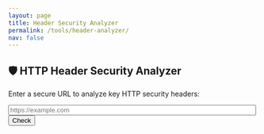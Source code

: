 ```yaml
---
layout: page
title: Header Security Analyzer
permalink: /tools/header-analyzer/
nav: false
---
```


<style>
  .header-pass {
    background-color: #112; 
    color: #0f0; 
    padding: 0.5rem;
    margin-bottom: 0.3rem;
    border-left: 5px solid #0f0;
  }
  .header-fail {
    background-color: #211; 
    color: #f55; 
    padding: 0.5rem;
    margin-bottom: 0.3rem;
    border-left: 5px solid #f55;
  }
  #spinner {
    display: none;
    font-size: 1.2rem;
    margin-top: 1rem;
    color: #999;
  }
</style>

## 🛡️ HTTP Header Security Analyzer

Enter a secure URL to analyze key HTTP security headers:

<p>
  <input type="text" id="urlInput" placeholder="https://example.com" style="width: 100%; max-width: 500px;" />
  <button id="checkButton">Check</button>
</p>

<div id="spinner">⏳ Checking headers...</div>
<div id="headerResults" style="margin-top: 1rem;"></div>

<script>
document.addEventListener("DOMContentLoaded", function () {
  const button = document.getElementById("checkButton");
  const input = document.getElementById("urlInput");
  const output = document.getElementById("headerResults");
  const spinner = document.getElementById("spinner");

  const headerLinks = {
    "strict-transport-security": "https://owasp.org/www-project-secure-headers/#strict-transport-security",
    "content-security-policy": "https://owasp.org/www-project-secure-headers/#content-security-policy",
    "x-frame-options": "https://owasp.org/www-project-secure-headers/#x-frame-options",
    "x-content-type-options": "https://owasp.org/www-project-secure-headers/#x-content-type-options",
    "referrer-policy": "https://owasp.org/www-project-secure-headers/#referrer-policy",
    "permissions-policy": "https://owasp.org/www-project-secure-headers/#permissions-policy"
  };

  button.addEventListener("click", async () => {
    const url = input.value.trim();
    output.innerHTML = "";
    spinner.style.display = "block";

    if (!url.startsWith("https://")) {
      spinner.style.display = "none";
      output.innerHTML = `<div class="header-fail">❌ Please enter a valid HTTPS URL.</div>`;
      return;
    }

    try {
      const encodedURL = encodeURIComponent(url);
      const res = await fetch(`https://header-proxy.onrender.com/headers?url=${encodedURL}`);
      const data = await res.json();
      spinner.style.display = "none";

      if (data.error) {
        output.innerHTML = `<div class="header-fail">❌ Error: ${data.error}</div>`;
        return;
      }

      const importantHeaders = [
        "strict-transport-security",
        "content-security-policy",
        "x-frame-options",
        "x-content-type-options",
        "referrer-policy",
        "permissions-policy"
      ];

      importantHeaders.forEach(key => {
        const value = data.headers[key];
        const link = headerLinks[key];
        if (value) {
          output.innerHTML += `<div class="header-pass">🟢 <strong><a href="${link}" target="_blank" style="color:#0f0">${key}</a></strong>: ${value}</div>`;
        } else {
          output.innerHTML += `<div class="header-fail">🔴 <strong><a href="${link}" target="_blank" style="color:#f55">${key}</a></strong>: Not Set</div>`;
        }
      });

    } catch (err) {
      spinner.style.display = "none";
      output.innerHTML = `<div class="header-fail">❌ Failed to check headers: ${err.message}</div>`;
    }
  });
});
</script>